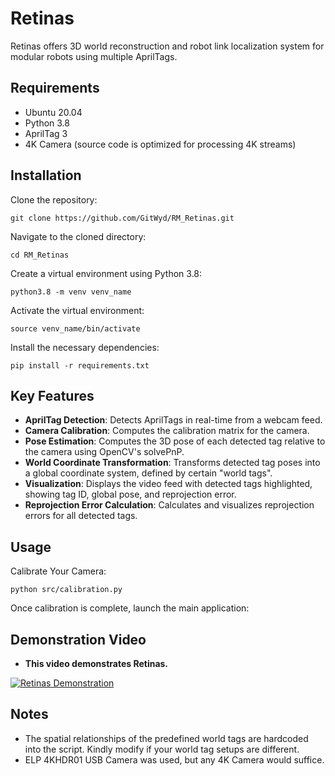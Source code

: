 # Retinas

Retinas offers 3D world reconstruction and robot link localization system for modular robots using multiple AprilTags.

## Requirements

- Ubuntu 20.04
- Python 3.8
- AprilTag 3
- 4K Camera (source code is optimized for processing 4K streams)

## Installation

Clone the repository:

    git clone https://github.com/GitWyd/RM_Retinas.git

Navigate to the cloned directory:

    cd RM_Retinas

Create a virtual environment using Python 3.8:

    python3.8 -m venv venv_name

Activate the virtual environment:

    source venv_name/bin/activate

Install the necessary dependencies:

    pip install -r requirements.txt

## Key Features

- **AprilTag Detection**: Detects AprilTags in real-time from a webcam feed.
- **Camera Calibration**: Computes the calibration matrix for the camera.
- **Pose Estimation**: Computes the 3D pose of each detected tag relative to the camera using OpenCV's solvePnP.
- **World Coordinate Transformation**: Transforms detected tag poses into a global coordinate system, defined by certain "world tags".
- **Visualization**: Displays the video feed with detected tags highlighted, showing tag ID, global pose, and reprojection error.
- **Reprojection Error Calculation**: Calculates and visualizes reprojection errors for all detected tags.

## Usage

Calibrate Your Camera:

    python src/calibration.py

Once calibration is complete, launch the main application:

## Demonstration Video

- **This video demonstrates Retinas.**
  
[![Retinas Demonstration](https://img.youtube.com/vi/BVpfQ9duoic/hqdefault.jpg)](https://youtu.be/BVpfQ9duoic)


## Notes

- The spatial relationships of the predefined world tags are hardcoded into the script. Kindly modify if your world tag setups are different.
- ELP 4KHDR01 USB Camera was used, but any 4K Camera would suffice.
